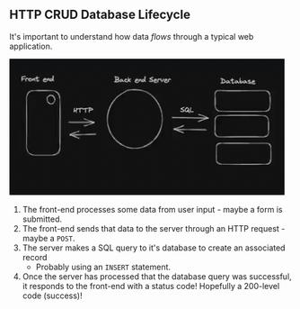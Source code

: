 ## HTTP CRUD Database Lifecycle

It's important to understand how data <em>flows</em> through a typical web
application.

<img src="./slide_01.png" />

1. The front-end processes some data from user input - maybe a form is
   submitted.
2. The front-end sends that data to the server through an HTTP request - maybe a
   `POST`.
3. The server makes a SQL query to it's database to create an associated record
   - Probably using an `INSERT` statement.
4. Once the server has processed that the database query was successful, it
   responds to the front-end with a status code! Hopefully a 200-level code
   (success)!
